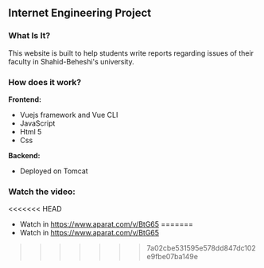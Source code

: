## **Internet Engineering Project**

### What Is It?

This website is built to help students write reports regarding issues of their faculty in Shahid-Beheshi's university.

### How does it work?

**Frontend:**

- Vuejs framework and Vue CLI
- JavaScript
- Html 5
- Css

**Backend:**

- Deployed on Tomcat

  

### Watch the video:

<<<<<<< HEAD
- Watch in  https://www.aparat.com/v/BtG65
=======
- Watch in https://www.aparat.com/v/BtG65
>>>>>>> 7a02cbe531595e578dd847dc102e9fbe07ba149e

  

  
